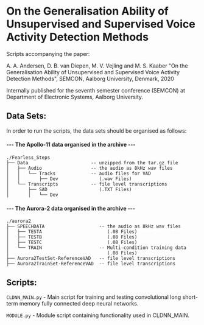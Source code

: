 # On the Generalisation Ability of Unsupervised and Supervised Voice Activity Detection Methods
Scripts accompanying the paper:

A. A. Andersen, D. B. van Diepen, M. V. Vejling and M. S. Kaaber "On the Generalisation Ability of Unsupervised and Supervised Voice Activity Detection Methods", SEMCON, Aalborg University, Denmark, 2020

Internally published for the seventh semester conference (SEMCON) at Department of Electronic Systems, Aalborg University.

## Data Sets:
In order to run the scripts, the data sets should be organised as follows:

#### --- The Apollo-11 data organised in the archive ---

```
./Fearless_Steps
├── Data                       -- unzipped from the tar.gz file
│   ├── Audio                  -- the audio as 8kHz wav files
│   │   └── Tracks             -- audio files for VAD
│   │       ├── Dev               (.wav Files)
│   └── Transcripts            -- file level transcriptions
│       ├── SAD                   (.TXT Files)
│       │   └── Dev
```


#### --- The Aurora-2 data organised in the archive ---
```
./aurora2
├── SPEECHDATA                    -- the audio as 8kHz wav files
│   ├── TESTA                        (.08 Files)
│   ├── TESTB                        (.08 Files)
│   ├── TESTC                        (.08 Files)
│   └── TRAIN                     -- Multi-condition training data
│                                    (.08 Files)
├── Aurora2TestSet-ReferenceVAD   -- file level transcriptions
├── Aurora2TrainSet-ReferenceVAD  -- file level transcriptions
```

## Scripts:

`CLDNN_MAIN.py`
	- Main script for training and testing convolutional long short-term memory fully connected deep neural networks.

`MODULE.py`
	- Module script containing functionality used in CLDNN_MAIN.

